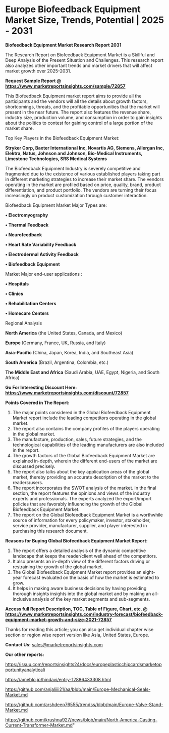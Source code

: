 # Europe Biofeedback Equipment Market Size, Trends, Potential | 2025 - 2031

<strong>Biofeedback Equipment Market Research Report 2031</strong>

The Research Report on Biofeedback Equipment Market is a Skillful and Deep Analysis of the Present Situation and Challenges. This research report also analyzes other important trends and market drivers that will affect market growth over 2025-2031.

<strong>Request Sample Report @ <a href=https://www.marketreportsinsights.com/sample/72857>https://www.marketreportsinsights.com/sample/72857</a></strong>

This Biofeedback Equipment market report aims to provide all the participants and the vendors will all the details about growth factors, shortcomings, threats, and the profitable opportunities that the market will present in the near future. The report also features the revenue share, industry size, production volume, and consumption in order to gain insights about the politics to contest for gaining control of a large portion of the market share.

Top Key Players in the Biofeedback Equipment Market:

<strong>Stryker Corp, Baxter International Inc, Novartis AG, Siemens, Allergan Inc, Elektra, Natus, Johnson and Johnson, Bio-Medical Instruments, Limestone Technologies, SRS Medical Systems</strong>

The Biofeedback Equipment Industry is severely competitive and fragmented due to the existence of various established players taking part in different marketing strategies to increase their market share. The vendors operating in the market are profiled based on price, quality, brand, product differentiation, and product portfolio. The vendors are turning their focus increasingly on product customization through customer interaction.

Biofeedback Equipment Market Major Types are:

<strong>• Electromyography

• Thermal Feedback

• Neurofeedback

• Heart Rate Variability Feedback

• Electrodermal Activity Feedback

• Biofeedback Equipment</strong>

Market Major end-user applications :

<strong>• Hospitals

• Clinics

• Rehabilitation Centers

• Homecare Centers</strong>

Regional Analysis

</u><strong><b>North America</b></strong> (the United States, Canada, and Mexico)

<strong><b>Europe </b></strong>(Germany, France, UK, Russia, and Italy)

<strong><b>Asia-Pacific</b></strong> (China, Japan, Korea, India, and Southeast Asia)

<strong><b>South America</b></strong> (Brazil, Argentina, Colombia, etc.)

<strong><b>The Middle East and Africa</b></strong> (Saudi Arabia, UAE, Egypt, Nigeria, and South Africa)

<strong>Go For Interesting Discount Here: <a href=https://www.marketreportsinsights.com/discount/72857>https://www.marketreportsinsights.com/discount/72857</a></strong>

<strong>Points Covered in The Report:</strong>
<ol>
  <li>The major points considered in the Global Biofeedback Equipment Market report include the leading competitors operating in the global market.</li>
  <li>The report also contains the company profiles of the players operating in the global market.</li>
  <li>The manufacture, production, sales, future strategies, and the technological capabilities of the leading manufacturers are also included in the report.</li>
  <li>The growth factors of the Global Biofeedback Equipment Market are explained in-depth, wherein the different end-users of the market are discussed precisely.</li>
  <li>The report also talks about the key application areas of the global market, thereby providing an accurate description of the market to the readers/users.</li>
  <li>The report incorporates the SWOT analysis of the market. In the final section, the report features the opinions and views of the industry experts and professionals. The experts analyzed the export/import policies that are favorably influencing the growth of the Global Biofeedback Equipment Market.</li>
  <li>The report on the Global Biofeedback Equipment Market is a worthwhile source of information for every policymaker, investor, stakeholder, service provider, manufacturer, supplier, and player interested in purchasing this research document.</li>
</ol>
<strong>Reasons for Buying Global Biofeedback Equipment Market Report:</strong>

<ol>
  <li>The report offers a detailed analysis of the dynamic competitive landscape that keeps the reader/client well ahead of the competitors.</li>
  <li>It also presents an in-depth view of the different factors driving or restraining the growth of the global market.</li>
  <li>The Global Biofeedback Equipment Market report provides an eight-year forecast evaluated on the basis of how the market is estimated to grow.</li>
  <li>It helps in making aware business decisions by having providing thorough insights insights into the global market and by making an all-inclusive analysis of the key market segments and sub-segments.</li>
</ol>
<strong>Access full Report Description, TOC, Table of Figure, Chart, etc. @ <a href=https://www.marketreportsinsights.com/industry-forecast/biofeedback-equipment-market-growth-and-size-2021-72857>https://www.marketreportsinsights.com/industry-forecast/biofeedback-equipment-market-growth-and-size-2021-72857</a></strong>


Thanks for reading this article; you can also get individual chapter wise section or region wise report version like Asia, United States, Europe.

<strong>Contact Us:</strong>
sales@marketreportsinsights.com

<strong>Our other reports:</strong>

<a href=https://issuu.com/reportsinsights24/docs/europeplasticchipcardsmarketopportunityanalyticali>https://issuu.com/reportsinsights24/docs/europeplasticchipcardsmarketopportunityanalyticali</a>

<a href=https://ameblo.jp/hindavi/entry-12886433308.html>https://ameblo.jp/hindavi/entry-12886433308.html</a>

<a href=https://github.com/anjaliiii21/aa/blob/main/Europe-Mechanical-Seals-Market.md>https://github.com/anjaliiii21/aa/blob/main/Europe-Mechanical-Seals-Market.md</a>

<a href=https://github.com/arshdeep76555/trendss/blob/main/Europe-Valve-Stand-Market.md>https://github.com/arshdeep76555/trendss/blob/main/Europe-Valve-Stand-Market.md</a>

<a href=https://github.com/krushna927/news/blob/main/North-America-Casting-Current-Transformer-Market.md>https://github.com/krushna927/news/blob/main/North-America-Casting-Current-Transformer-Market.md</a>"
